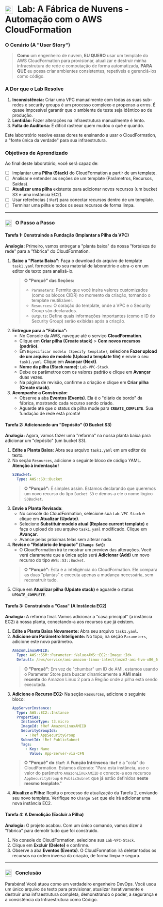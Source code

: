 # <img src="https://api.iconify.design/logos/aws-cloudformation.svg?color=currentColor" width="26" style="vertical-align:middle; margin-right:8px;" /> Lab: A Fábrica de Nuvens - Automação com o AWS CloudFormation

### O Cenário (A "User Story")

> **Como** um engenheiro de nuvem, **EU QUERO** usar um template do AWS CloudFormation para provisionar, atualizar e destruir minha infraestrutura de rede e computação de forma automatizada, **PARA QUE** eu possa criar ambientes consistentes, repetíveis e gerenciá-los como código.

### A Dor que o Lab Resolve

1.  **Inconsistência:** Criar uma VPC manualmente com todas as suas sub-redes e security groups é um processo complexo e propenso a erros. É quase impossível garantir que o ambiente de teste seja idêntico ao de produção.
2.  **Lentidão:** Fazer alterações na infraestrutura manualmente é lento.
3.  **Falta de Auditoria:** É difícil rastrear quem mudou o quê e quando.

Este laboratório resolve essas dores te ensinando a usar o CloudFormation, a "fonte única da verdade" para sua infraestrutura.

### Objetivos de Aprendizado
Ao final deste laboratório, você será capaz de:

* [ ] Implantar uma **Pilha (Stack)** do CloudFormation a partir de um template.
* [ ] Analisar e entender as seções de um template (Parâmetros, Recursos, Saídas).
* [ ] **Atualizar uma pilha** existente para adicionar novos recursos (um bucket S3 e uma instância EC2).
* [ ] Usar referências (`!Ref`) para conectar recursos dentro de um template.
* [ ] Terminar uma pilha e todos os seus recursos de forma limpa.

---

### <img src="https://api.iconify.design/mdi/rocket-launch-outline.svg?color=currentColor" width="22" style="vertical-align:middle; margin-right:8px;" /> O Passo a Passo

#### Tarefa 1: Construindo a Fundação (Implantar a Pilha da VPC)

**Analogia:** Primeiro, vamos entregar a "planta baixa" da nossa "fortaleza de rede" para a "fábrica" do CloudFormation.

1.  **Baixe a "Planta Baixa":** Faça o download do arquivo de template `task1.yaml` fornecido no seu material de laboratório e abra-o em um editor de texto para analisá-lo.
    > **O "Porquê" das Seções:**
    > * `Parameters`: Permite que você insira valores customizados (como os blocos CIDR) no momento da criação, tornando o template reutilizável.
    > * `Resources`: O coração do template, onde a VPC e o Security Group são declarados.
    > * `Outputs`: Define quais informações importantes (como o ID do Security Group) serão exibidas após a criação.
2.  **Entregue para a "Fábrica":**
    * No Console da AWS, navegue até o serviço **CloudFormation**.
    * Clique em **Criar pilha (Create stack)** > **Com novos recursos (padrão)**.
    * Em `Especificar modelo (Specify template)`, selecione **Fazer upload de um arquivo de modelo (Upload a template file)** e envie o seu `task1.yaml`. Clique em **Avançar (Next)**.
    * **Nome da pilha (Stack name):** `Lab-VPC-Stack`.
    * Deixe os parâmetros com os valores padrão e clique em **Avançar** duas vezes.
    * Na página de revisão, confirme a criação e clique em **Criar pilha (Create stack)**.
3.  **Acompanhe a Construção:**
    * Observe a aba **Eventos (Events)**. Ela é o "diário de bordo" da fábrica, mostrando cada recurso sendo criado.
    * Aguarde até que o status da pilha mude para **`CREATE_COMPLETE`**. Sua fundação de rede está pronta!

#### Tarefa 2: Adicionando um "Depósito" (O Bucket S3)

**Analogia:** Agora, vamos fazer uma "reforma" na nossa planta baixa para adicionar um "depósito" (um bucket S3).

1.  **Edite a Planta Baixa:** Abra seu arquivo `task1.yaml` em um editor de texto.
2.  Na seção `Resources`, adicione o seguinte bloco de código YAML. **Atenção à indentação!**
    ```yaml
    S3Bucket:
      Type: AWS::S3::Bucket
    ```
    > **O "Porquê":** É simples assim. Estamos declarando que queremos um novo recurso do tipo `Bucket S3` e demos a ele o nome lógico `S3Bucket`.
3.  **Envie a Planta Revisada:**
    * No console do CloudFormation, selecione sua `Lab-VPC-Stack` e clique em **Atualizar (Update)**.
    * Selecione **Substituir modelo atual (Replace current template)** e faça o upload do seu arquivo `task1.yaml` modificado. Clique em **Avançar**.
    * Avance pelas próximas telas sem alterar nada.
4.  **Revise o "Relatório de Impacto" (`Change Set`):**
    * O CloudFormation irá te mostrar um preview das alterações. Você verá claramente que a única ação será **Adicionar (Add)** um novo recurso do tipo `AWS::S3::Bucket`.
    > **O "Porquê":** Esta é a inteligência do CloudFormation. Ele compara as duas "plantas" e executa apenas a mudança necessária, sem reconstruir tudo.
5.  Clique em **Atualizar pilha (Update stack)** e aguarde o status **`UPDATE_COMPLETE`**.

#### Tarefa 3: Construindo a "Casa" (A Instância EC2)

**Analogia:** A reforma final. Vamos adicionar a "casa principal" (a instância EC2) à nossa planta, conectando-a aos recursos que já existem.

1.  **Edite a Planta Baixa Novamente:** Abra seu arquivo `task1.yaml`.
2.  **Adicione um Parâmetro Inteligente:** No topo, na seção `Parameters`, adicione este novo parâmetro.
    ```yaml
    AmazonLinuxAMIID:
      Type: AWS::SSM::Parameter::Value<AWS::EC2::Image::Id>
      Default: /aws/service/ami-amazon-linux-latest/amzn2-ami-hvm-x86_64-gp2
    ```
    > **O "Porquê":** Em vez de "chumbar" um ID de AMI, estamos usando o Parameter Store para buscar dinamicamente a **AMI mais recente** do Amazon Linux 2 para a Região onde a pilha está sendo executada.
3.  **Adicione o Recurso EC2:** Na seção `Resources`, adicione o seguinte bloco:
    ```yaml
    AppServerInstance:
      Type: AWS::EC2::Instance
      Properties:
        InstanceType: t3.micro
        ImageId: !Ref AmazonLinuxAMIID
        SecurityGroupIds:
          - !Ref AppSecurityGroup
        SubnetId: !Ref PublicSubnet
        Tags:
          - Key: Name
            Value: App-Server-via-CFN
    ```
    > **O "Porquê" do `!Ref`:** A **Função Intrínseca `!Ref`** é a "cola" do CloudFormation. Estamos dizendo: "Para esta instância, use o valor do parâmetro `AmazonLinuxAMIID` e conecte-a aos recursos `AppSecurityGroup` e `PublicSubnet` que já estão definidos **neste mesmo template**."
4.  **Atualize a Pilha:** Repita o processo de atualização da Tarefa 2, enviando seu novo template. Verifique no `Change Set` que ele irá adicionar uma nova instância EC2.

#### Tarefa 4: A Demolição (Excluir a Pilha)

**Analogia:** O projeto acabou. Com um único comando, vamos dizer à "fábrica" para demolir tudo que foi construído.

1.  No console do CloudFormation, selecione sua `Lab-VPC-Stack`.
2.  Clique em **Excluir (Delete)** e confirme.
3.  Observe a aba **Eventos (Events)**. O CloudFormation irá deletar todos os recursos na ordem inversa da criação, de forma limpa e segura.

---

### <img src="https://api.iconify.design/mdi/star-four-points.svg?color=currentColor" width="22" style="vertical-align:middle; margin-right:8px;" /> Conclusão
Parabéns! Você atuou como um verdadeiro engenheiro DevOps. Você usou um único arquivo de texto para provisionar, atualizar iterativamente e destruir uma infraestrutura completa, demonstrando o poder, a segurança e a consistência da Infraestrutura como Código.